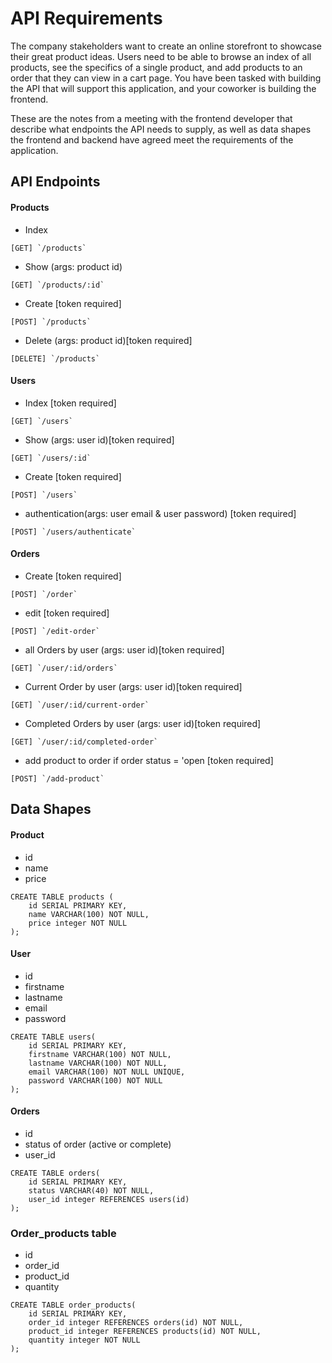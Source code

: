 # API Requirements
The company stakeholders want to create an online storefront to showcase their great product ideas. Users need to be able to browse an index of all products, see the specifics of a single product, and add products to an order that they can view in a cart page. You have been tasked with building the API that will support this application, and your coworker is building the frontend.

These are the notes from a meeting with the frontend developer that describe what endpoints the API needs to supply, as well as data shapes the frontend and backend have agreed meet the requirements of the application. 

## API Endpoints
#### Products
- Index 
```
[GET] `/products`
```
- Show (args: product id)
```
[GET] `/products/:id`
```
- Create [token required]
```
[POST] `/products`
```
- Delete (args: product id)[token required]
```
[DELETE] `/products`
```

#### Users
- Index [token required]
```
[GET] `/users`
```
- Show (args: user id)[token required]
```
[GET] `/users/:id`
```
- Create [token required]
```
[POST] `/users`
```
- authentication(args: user email & user password) [token required]
```
[POST] `/users/authenticate`
```
#### Orders
- Create [token required]
```
[POST] `/order`
```
- edit [token required]
```
[POST] `/edit-order`
```
- all Orders by user (args: user id)[token required]
```
[GET] `/user/:id/orders`
```
- Current Order by user (args: user id)[token required]
```
[GET] `/user/:id/current-order`
```
- Completed Orders by user (args: user id)[token required]
```
[GET] `/user/:id/completed-order`
```
- add product to order if order status = 'open [token required]
```
[POST] `/add-product`
```
## Data Shapes
#### Product
-  id
- name
- price
```
CREATE TABLE products (
    id SERIAL PRIMARY KEY,
    name VARCHAR(100) NOT NULL,
    price integer NOT NULL
);
```

#### User
- id
- firstname
- lastname
- email
- password
```
CREATE TABLE users(
    id SERIAL PRIMARY KEY,
    firstname VARCHAR(100) NOT NULL,
    lastname VARCHAR(100) NOT NULL,
    email VARCHAR(100) NOT NULL UNIQUE,
    password VARCHAR(100) NOT NULL
);
```

#### Orders
- id
- status of order (active or complete)
- user_id
```
CREATE TABLE orders(
    id SERIAL PRIMARY KEY,
    status VARCHAR(40) NOT NULL,
    user_id integer REFERENCES users(id)
);
```

### Order_products table
- id
- order_id
- product_id
- quantity

```
CREATE TABLE order_products(
    id SERIAL PRIMARY KEY,
    order_id integer REFERENCES orders(id) NOT NULL,
    product_id integer REFERENCES products(id) NOT NULL,
    quantity integer NOT NULL
);
```
